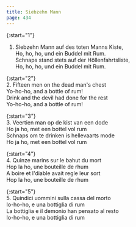 ```yaml
---
title: Siebzehn Mann
page: 434
---  
```



{:start="1"}  
1.  Siebzehn Mann auf des toten Manns Kiste,  
Ho, ho, ho, und ein Buddel mit Rum.  
Schnaps stand stets auf der Höllenfahrtsliste,  
Ho, ho, ho, und ein Buddel mit Rum.  


{:start="2"}  
2. Fifteen men on the dead man's chest  
Yo-ho-ho, and a bottle of rum!  
Drink and the devil had done for the rest  
Yo-ho-ho, and a bottle of rum!  


{:start="3"}  
3.  Veertien man op de kist van een dode  
Ho ja ho, met een bottel vol rum  
Schnaps om te drinken is hellevaarts mode  
Ho ja ho, met een bottel vol rum  


{:start="4"}  
4. Quinze marins sur le bahut du mort  
Hop la ho, une bouteille de rhum  
A boire et l'diable avait regle leur sort  
Hop la ho, une bouteille de rhum  


{:start="5"}  
5. Quindici uommini sulla cassa del morto  
Io-ho-ho, e una bottiglia di rum  
La bottiglia e il demonio han pensato al resto  
Io-ho-ho, e una bottiglia di rum  